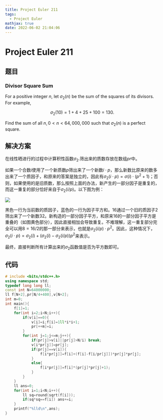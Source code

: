 ```yaml
---
title: Project Euler 211
tags:
  - Project Euler
mathjax: true
date: 2022-06-02 21:04:06
---
```


<escape><!-- more --></escape>

# Project Euler 211

## 题目

### Divisor Square Sum

For a positive integer $n$, let $\sigma_2(n)$ be the sum of the squares of its divisors. For example,

$$\sigma_2(10) = 1 + 4 + 25 + 100 = 130.$$

Find the sum of all $n, 0 < n < 64,000,000$ such that $\sigma_2(n)$ is a perfect square.

## 解决方案

在线性晒进行的过程中计算积性函数$\sigma_2$.筛出来的质数存放在数组$pr$中。

如果一个合数$i$使用了一个新质数$p$筛出来了一个新数$i\cdot p$，那么新数比原来的数多出来了一个质因子，和原来的答案是独立的，因此有$\sigma_2(i\cdot p)=\sigma(i)\cdot(p^2+1)$；否则，如果使用的是旧质数，那么按照上面的办法，新产生的一部分因子是重复的，而这一重复的部分恰好来自于$\sigma_2(i/p)$。以下图为例：

![](../images/p211-1.png)

黑色一行为当前数的质因子，蓝色的一行为因子平方和。$16$通过一个旧的质因子$2$筛出来了一个新数$32$。新构造的一部分因子平方，和原来$16$的一部分因子平方是重叠的（如图黄色部分），因此直接相加会导致重复。不难理解，这一重复部分完全可以用$8=16/2$的那一部分来表示，也就是$\sigma_2(i/p)\cdot p^2$。因此，这种情况下，$\sigma_2(i\cdot p)=\sigma_2(i)+(\sigma_2(i)-\sigma_2(i/p))p^2$来表示。

最终，直接判断所有计算出来的$\sigma_2$函数值是否为平方数即可。

## 代码

```C++
# include <bits/stdc++.h>
using namespace std;
typedef long long ll;
const int N=64000000;
ll f[N+2],pr[N/4+400],v[N+2];
int m=0;
int main(){
    f[1]=1;
    for(int i=2;i<N;i++){
        if(v[i]==0){
            v[i]=i;f[i]=1ll*i*i+1;
            pr[++m]=i;
        }
        for(int j=1;j<=m;j++){
            if(pr[j]>v[i]||pr[j]>N/i) break;
            v[i*pr[j]]=pr[j];
            if(pr[j]==v[i]){
                f[i*pr[j]]=f[i]+(f[i]-f[i/pr[j]])*pr[j]*pr[j];
            }
            else{
                f[i*pr[j]]=f[i]*(pr[j]*pr[j]+1);
            }
        }
    }
    ll ans=0;
    for(int i=1;i<N;i++){
        ll sq=round(sqrt(f[i]));
        if(sq*sq==f[i]) ans+=i;
    }
    printf("%lld\n",ans);
}

```
